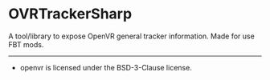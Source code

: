 # OVRTrackerSharp
A tool/library to expose OpenVR general tracker information. Made for use FBT mods.

-----

* openvr is licensed under the BSD-3-Clause license.
